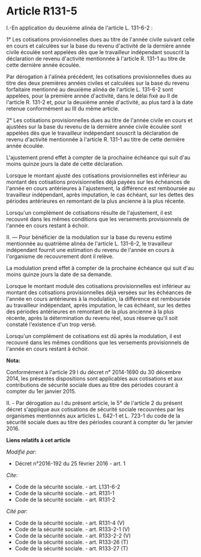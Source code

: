 # Article R131-5

I.-En application du deuxième alinéa de l'article L. 131-6-2 : 

1° Les cotisations provisionnelles dues au titre de l'année civile suivant celle en cours et calculées sur la base du revenu
d'activité de la dernière année civile écoulée sont appelées dès que le travailleur indépendant souscrit la déclaration de
revenu d'activité mentionnée à l'article R. 131-1 au titre de cette dernière année écoulée. 

Par dérogation à l'alinéa précédent, les cotisations provisionnelles dues au titre des deux premières années civiles et
calculées sur la base du revenu forfaitaire mentionné au deuxième alinéa de l'article L. 131-6-2 sont appelées, pour la
première année d'activité, dans le délai fixé au II de l'article R. 131-2 et, pour la deuxième année d'activité, au plus tard
à la date retenue conformément au III du même article. 

2° Les cotisations provisionnelles dues au titre de l'année civile en cours et ajustées sur la base du revenu de la dernière
année civile écoulée sont appelées dès que le travailleur indépendant souscrit la déclaration de revenu d'activité mentionnée
à l'article R. 131-1 au titre de cette dernière année écoulée. 

L'ajustement prend effet à compter de la prochaine échéance qui suit d'au moins quinze jours la date de cette déclaration. 

Lorsque le montant ajusté des cotisations provisionnelles est inférieur au montant des cotisations provisionnelles déjà
payées sur les échéances de l'année en cours antérieures à l'ajustement, la différence est remboursée au travailleur
indépendant, après imputation, le cas échéant, sur les dettes des périodes antérieures en remontant de la plus ancienne à la
plus récente. 

Lorsqu'un complément de cotisations résulte de l'ajustement, il est recouvré dans les mêmes conditions que les versements
provisionnels de l'année en cours restant à échoir. 

II. ― Pour bénéficier de la modulation sur la base du revenu estimé mentionnée au quatrième alinéa de l'article L. 131-6-2,
le travailleur indépendant fournit une estimation du revenu de l'année en cours à l'organisme de recouvrement dont il
relève. 

La modulation prend effet à compter de la prochaine échéance qui suit d'au moins quinze jours la date de sa demande. 

Lorsque le montant modulé des cotisations provisionnelles est inférieur au montant des cotisations provisionnelles déjà
versées sur les échéances de l'année en cours antérieures à la modulation, la différence est remboursée au travailleur
indépendant, après imputation, le cas échéant, sur les dettes des périodes antérieures en remontant de la plus ancienne à la
plus récente, après la détermination du revenu réel, sous réserve qu'il soit constaté l'existence d'un trop versé. 

Lorsqu'un complément de cotisations est dû après la modulation, il est recouvré dans les mêmes conditions que les versements
provisionnels de l'année en cours restant à échoir.

**Nota:**

Conformément à l'article 29 I du décret n° 2014-1690 du 30 décembre 2014, les présentes dispositions sont applicables aux
cotisations et aux contributions de sécurité sociale dues au titre des périodes courant à compter du 1er janvier 2015.

II. - Par dérogation au I du présent article, le 5° de l'article 2 du présent décret s'applique aux cotisations de sécurité
sociale recouvrées par les organismes mentionnés aux articles L. 642-1 et L. 723-1 du code de la sécurité sociale dues au
titre des périodes courant à compter du 1er janvier 2016.

**Liens relatifs à cet article**

_Modifié par_:

  - Décret n°2016-192 du 25 février 2016 - art. 1

_Cite_:

  - Code de la sécurité sociale. - art. L131-6-2
  - Code de la sécurité sociale. - art. R131-1
  - Code de la sécurité sociale. - art. R131-2

_Cité par_:

  - Code de la sécurité sociale. - art. R131-4 (V)
  - Code de la sécurité sociale. - art. R133-2-1 (V)
  - Code de la sécurité sociale. - art. R133-2-2 (V)
  - Code de la sécurité sociale. - art. R133-26 (T)
  - Code de la sécurité sociale. - art. R133-27 (T)
